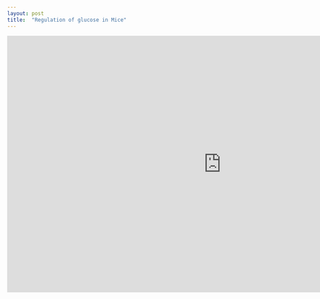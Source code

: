 ```yaml
---
layout: post
title:  "Regulation of glucose in Mice"
---
```

<embed src="https://kenzakadri.github.io/assets/docs/TutoredProject.pdf" width="1000" height="600" />
